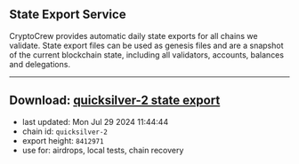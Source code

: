 ## State Export Service
CryptoCrew provides automatic daily state exports for all chains we validate. State export files can be used as genesis files and are a snapshot of the current blockchain state, including all validators, accounts, balances and delegations.

---
**Download: [quicksilver-2 state export](https://dl-eu2.ccvalidators.com/SERVICE/quicksilver/quicksilver-2_export_8412971.json)**
---

- last updated: Mon Jul 29 2024 11:44:44
- chain id: `quicksilver-2`
- export height: `8412971`
- use for: airdrops, local tests, chain recovery
